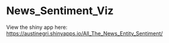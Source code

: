 # News_Sentiment_Viz

View the shiny app here: https://austinegri.shinyapps.io/All_The_News_Entity_Sentiment/
